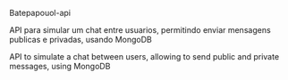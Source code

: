 Batepapouol-api


API para simular um chat entre usuarios, permitindo enviar mensagens publicas e privadas, usando MongoDB

API to simulate a chat between users, allowing to send public and private messages, using MongoDB


